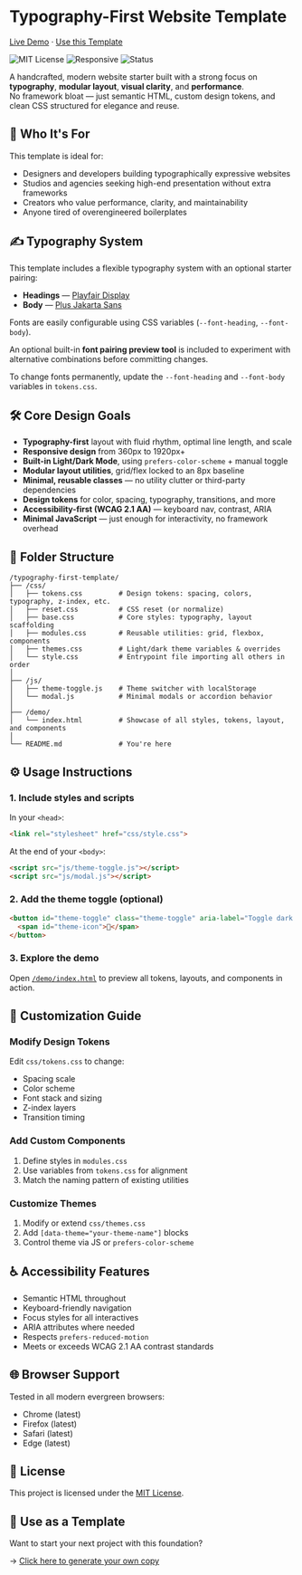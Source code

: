 # Typography-First Website Template

[Live Demo](https://stokewell.github.io/base/demo/) · [Use this Template](https://github.com/stokewell/base/generate)

![MIT License](https://img.shields.io/badge/license-MIT-blue.svg)
![Responsive](https://img.shields.io/badge/responsive-yes-brightgreen)
![Status](https://img.shields.io/badge/status-template--ready-blueviolet)

A handcrafted, modern website starter built with a strong focus on **typography**, **modular layout**, **visual clarity**, and **performance**.  
No framework bloat — just semantic HTML, custom design tokens, and clean CSS structured for elegance and reuse.

## 👤 Who It's For

This template is ideal for:

- Designers and developers building typographically expressive websites
- Studios and agencies seeking high-end presentation without extra frameworks
- Creators who value performance, clarity, and maintainability
- Anyone tired of overengineered boilerplates

## ✍️ Typography System

This template includes a flexible typography system with an optional starter pairing:

- **Headings** — [Playfair Display](https://fonts.google.com/specimen/Playfair+Display)
- **Body** — [Plus Jakarta Sans](https://fonts.google.com/specimen/Plus+Jakarta+Sans)

Fonts are easily configurable using CSS variables (`--font-heading`, `--font-body`).

An optional built-in **font pairing preview tool** is included to experiment with alternative combinations before committing changes.

To change fonts permanently, update the `--font-heading` and `--font-body` variables in `tokens.css`.

## 🛠️ Core Design Goals

- **Typography-first** layout with fluid rhythm, optimal line length, and scale
- **Responsive design** from 360px to 1920px+
- **Built-in Light/Dark Mode**, using `prefers-color-scheme` + manual toggle
- **Modular layout utilities**, grid/flex locked to an 8px baseline
- **Minimal, reusable classes** — no utility clutter or third-party dependencies
- **Design tokens** for color, spacing, typography, transitions, and more
- **Accessibility-first (WCAG 2.1 AA)** — keyboard nav, contrast, ARIA
- **Minimal JavaScript** — just enough for interactivity, no framework overhead

## 📂 Folder Structure

```
/typography-first-template/
├── /css/
│   ├── tokens.css         # Design tokens: spacing, colors, typography, z-index, etc.
│   ├── reset.css          # CSS reset (or normalize)
│   ├── base.css           # Core styles: typography, layout scaffolding
│   ├── modules.css        # Reusable utilities: grid, flexbox, components
│   ├── themes.css         # Light/dark theme variables & overrides
│   └── style.css          # Entrypoint file importing all others in order
│
├── /js/
│   ├── theme-toggle.js    # Theme switcher with localStorage
│   └── modal.js           # Minimal modals or accordion behavior
│
├── /demo/
│   └── index.html         # Showcase of all styles, tokens, layout, and components
│
└── README.md              # You're here
```

## ⚙️ Usage Instructions

### 1. Include styles and scripts

In your `<head>`:

```html
<link rel="stylesheet" href="css/style.css">
```

At the end of your `<body>`:

```html
<script src="js/theme-toggle.js"></script>
<script src="js/modal.js"></script>
```

### 2. Add the theme toggle (optional)

```html
<button id="theme-toggle" class="theme-toggle" aria-label="Toggle dark mode">
  <span id="theme-icon">🌙</span>
</button>
```

### 3. Explore the demo

Open [`/demo/index.html`](https://jgerbert.github.io/base/demo/) to preview all tokens, layouts, and components in action.

## 🧹 Customization Guide

### Modify Design Tokens

Edit `css/tokens.css` to change:

- Spacing scale
- Color scheme
- Font stack and sizing
- Z-index layers
- Transition timing

### Add Custom Components

1. Define styles in `modules.css`
2. Use variables from `tokens.css` for alignment
3. Match the naming pattern of existing utilities

### Customize Themes

1. Modify or extend `css/themes.css`
2. Add `[data-theme="your-theme-name"]` blocks
3. Control theme via JS or `prefers-color-scheme`

## ♿ Accessibility Features

- Semantic HTML throughout
- Keyboard-friendly navigation
- Focus styles for all interactives
- ARIA attributes where needed
- Respects `prefers-reduced-motion`
- Meets or exceeds WCAG 2.1 AA contrast standards

## 🌐 Browser Support

Tested in all modern evergreen browsers:

- Chrome (latest)
- Firefox (latest)
- Safari (latest)
- Edge (latest)

## 📄 License

This project is licensed under the [MIT License](LICENSE).

## 🔮 Use as a Template

Want to start your next project with this foundation?

→ [Click here to generate your own copy](https://github.com/stokewell/base/generate)
